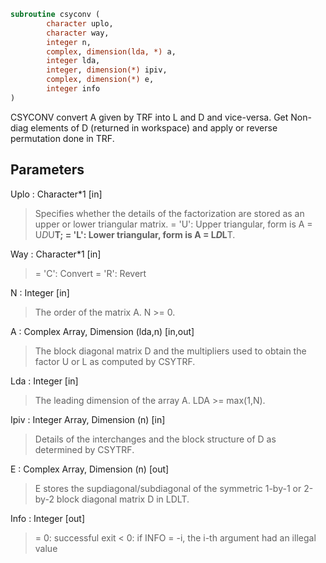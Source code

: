 ```fortran
subroutine csyconv (
		character uplo,
		character way,
		integer n,
		complex, dimension(lda, *) a,
		integer lda,
		integer, dimension(*) ipiv,
		complex, dimension(*) e,
		integer info
)
```

 CSYCONV convert A given by TRF into L and D and vice-versa.
 Get Non-diag elements of D (returned in workspace) and
 apply or reverse permutation done in TRF.

## Parameters
Uplo : Character*1 [in]
> Specifies whether the details of the factorization are stored
> as an upper or lower triangular matrix.
> = 'U':  Upper triangular, form is A = U*D*U**T;
> = 'L':  Lower triangular, form is A = L*D*L**T.

Way : Character*1 [in]
> = 'C': Convert
> = 'R': Revert

N : Integer [in]
> The order of the matrix A.  N >= 0.

A : Complex Array, Dimension (lda,n) [in,out]
> The block diagonal matrix D and the multipliers used to
> obtain the factor U or L as computed by CSYTRF.

Lda : Integer [in]
> The leading dimension of the array A.  LDA >= max(1,N).

Ipiv : Integer Array, Dimension (n) [in]
> Details of the interchanges and the block structure of D
> as determined by CSYTRF.

E : Complex Array, Dimension (n) [out]
> E stores the supdiagonal/subdiagonal of the symmetric 1-by-1
> or 2-by-2 block diagonal matrix D in LDLT.

Info : Integer [out]
> = 0:  successful exit
> < 0:  if INFO = -i, the i-th argument had an illegal value

